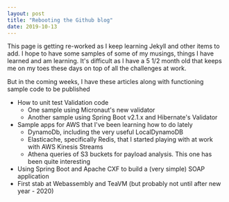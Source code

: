 ```yaml
---
layout: post
title: "Rebooting the Github blog"
date: 2019-10-13
---
```


This page is getting re-worked as I keep learning Jekyll and other items to add.  I hope to have
some samples of some of my musings, things I have learned and am learning.  It's difficult as I have a 5 1/2 month old that keeps me on my toes these days on top of all the challenges at work.

But in the coming weeks, I have these articles along with functioning sample code to be published

- How to unit test Validation code
  - One sample using Micronaut's new validator
  - Another sample using Spring Boot v2.1.x and Hibernate's Validator
- Sample apps for AWS that I've been learning how to do lately
  - DynamoDb, including the very useful LocalDynamoDB
  - Elasticache, specifically Redis, that I started playing with at work with AWS Kinesis Streams
  - Athena queries of S3 buckets for payload analysis.  This one has been quite interesting
- Using Spring Boot and Apache CXF to build a (very simple) SOAP application
- First stab at Webassembly and TeaVM (but probably not until after new year - 2020)
